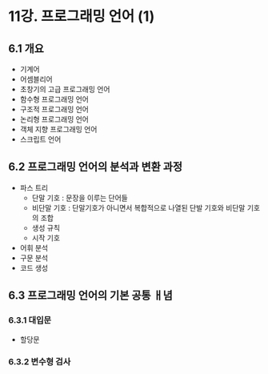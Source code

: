 # 11강. 프로그래밍 언어 (1)

## 6.1 개요
* 기계어
* 어셈블리어
* 초창기의 고급 프로그래밍 언어
* 함수형 프로그래밍 언어
* 구조적 프로그래밍 언어
* 논리형 프로그래밍 언어
* 객체 지향 프로그래밍 언어
* 스크립트 언어

## 6.2 프로그래밍 언어의 분석과 변환 과정
* 파스 트리
  * 단말 기호 : 문장을 이루는 단어들
  * 비단말 기호 : 단말기호가 아니면서 복합적으로 나열된 단발 기호와 비단말 기호의 조합
  * 생성 규칙
  * 시작 기호
* 어휘 분석
* 구문 분석
* 코드 생성

## 6.3 프로그래밍 언어의 기본 공통 ㅐ념

### 6.3.1 대입문
* 할당문

### 6.3.2 변수형 검사

